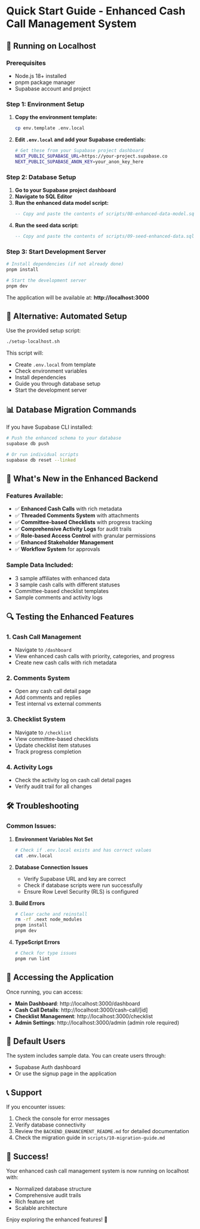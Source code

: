 # Quick Start Guide - Enhanced Cash Call Management System

## 🚀 Running on Localhost

### Prerequisites
- Node.js 18+ installed
- pnpm package manager
- Supabase account and project

### Step 1: Environment Setup

1. **Copy the environment template:**
   ```bash
   cp env.template .env.local
   ```

2. **Edit `.env.local` and add your Supabase credentials:**
   ```bash
   # Get these from your Supabase project dashboard
   NEXT_PUBLIC_SUPABASE_URL=https://your-project.supabase.co
   NEXT_PUBLIC_SUPABASE_ANON_KEY=your_anon_key_here
   ```

### Step 2: Database Setup

1. **Go to your Supabase project dashboard**
2. **Navigate to SQL Editor**
3. **Run the enhanced data model script:**
   ```sql
   -- Copy and paste the contents of scripts/08-enhanced-data-model.sql
   ```
4. **Run the seed data script:**
   ```sql
   -- Copy and paste the contents of scripts/09-seed-enhanced-data.sql
   ```

### Step 3: Start Development Server

```bash
# Install dependencies (if not already done)
pnpm install

# Start the development server
pnpm dev
```

The application will be available at: **http://localhost:3000**

## 🔧 Alternative: Automated Setup

Use the provided setup script:

```bash
./setup-localhost.sh
```

This script will:
- Create `.env.local` from template
- Check environment variables
- Install dependencies
- Guide you through database setup
- Start the development server

## 📊 Database Migration Commands

If you have Supabase CLI installed:

```bash
# Push the enhanced schema to your database
supabase db push

# Or run individual scripts
supabase db reset --linked
```

## 🎯 What's New in the Enhanced Backend

### Features Available:
- ✅ **Enhanced Cash Calls** with rich metadata
- ✅ **Threaded Comments System** with attachments
- ✅ **Committee-based Checklists** with progress tracking
- ✅ **Comprehensive Activity Logs** for audit trails
- ✅ **Role-based Access Control** with granular permissions
- ✅ **Enhanced Stakeholder Management**
- ✅ **Workflow System** for approvals

### Sample Data Included:
- 3 sample affiliates with enhanced data
- 3 sample cash calls with different statuses
- Committee-based checklist templates
- Sample comments and activity logs

## 🔍 Testing the Enhanced Features

### 1. **Cash Call Management**
- Navigate to `/dashboard`
- View enhanced cash calls with priority, categories, and progress
- Create new cash calls with rich metadata

### 2. **Comments System**
- Open any cash call detail page
- Add comments and replies
- Test internal vs external comments

### 3. **Checklist System**
- Navigate to `/checklist`
- View committee-based checklists
- Update checklist item statuses
- Track progress completion

### 4. **Activity Logs**
- Check the activity log on cash call detail pages
- Verify audit trail for all changes

## 🛠️ Troubleshooting

### Common Issues:

1. **Environment Variables Not Set**
   ```bash
   # Check if .env.local exists and has correct values
   cat .env.local
   ```

2. **Database Connection Issues**
   - Verify Supabase URL and key are correct
   - Check if database scripts were run successfully
   - Ensure Row Level Security (RLS) is configured

3. **Build Errors**
   ```bash
   # Clear cache and reinstall
   rm -rf .next node_modules
   pnpm install
   pnpm dev
   ```

4. **TypeScript Errors**
   ```bash
   # Check for type issues
   pnpm run lint
   ```

## 📱 Accessing the Application

Once running, you can access:

- **Main Dashboard**: http://localhost:3000/dashboard
- **Cash Call Details**: http://localhost:3000/cash-call/[id]
- **Checklist Management**: http://localhost:3000/checklist
- **Admin Settings**: http://localhost:3000/admin (admin role required)

## 🔐 Default Users

The system includes sample data. You can create users through:
- Supabase Auth dashboard
- Or use the signup page in the application

## 📞 Support

If you encounter issues:
1. Check the console for error messages
2. Verify database connectivity
3. Review the `BACKEND_ENHANCEMENT_README.md` for detailed documentation
4. Check the migration guide in `scripts/10-migration-guide.md`

## 🎉 Success!

Your enhanced cash call management system is now running on localhost with:
- Normalized database structure
- Comprehensive audit trails
- Rich feature set
- Scalable architecture

Enjoy exploring the enhanced features! 🚀 